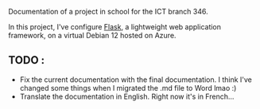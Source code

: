Documentation of a project in school for the ICT branch 346.

In this project, I've configure [Flask](https://flask.palletsprojects.com/en/stable/), a lightweight web application framework, on a virtual Debian 12 hosted on Azure.

## TODO :
* Fix the current documentation with the final documentation. I think I've changed some things when I migrated the .md file to Word lmao :) 
* Translate the documentation in English. Right now it's in French... 
